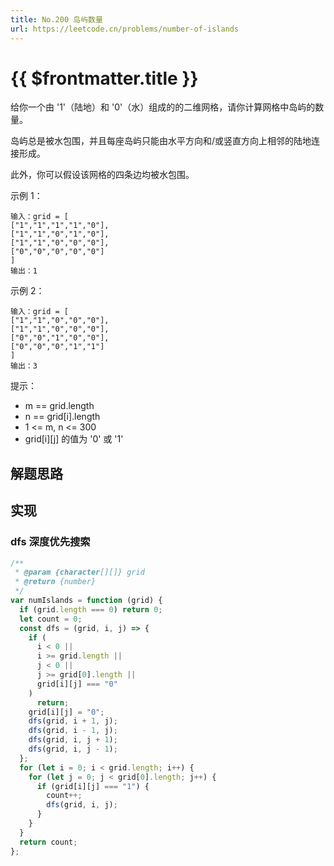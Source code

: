 ```yaml
---
title: No.200 岛屿数量
url: https://leetcode.cn/problems/number-of-islands
---
```


# <a class='!no-underline' :href="$frontmatter.url" target="_blank">{{ $frontmatter.title }}</a>

给你一个由 '1'（陆地）和 '0'（水）组成的的二维网格，请你计算网格中岛屿的数量。

岛屿总是被水包围，并且每座岛屿只能由水平方向和/或竖直方向上相邻的陆地连接形成。

此外，你可以假设该网格的四条边均被水包围。

示例 1：

```text
输入：grid = [
["1","1","1","1","0"],
["1","1","0","1","0"],
["1","1","0","0","0"],
["0","0","0","0","0"]
]
输出：1
```

示例 2：

```text
输入：grid = [
["1","1","0","0","0"],
["1","1","0","0","0"],
["0","0","1","0","0"],
["0","0","0","1","1"]
]
输出：3
```

提示：

- m == grid.length
- n == grid\[i\].length
- 1 <= m, n <= 300
- grid\[i\]\[j\] 的值为 '0' 或 '1'

## 解题思路

## 实现

### dfs 深度优先搜索

```js
/**
 * @param {character[][]} grid
 * @return {number}
 */
var numIslands = function (grid) {
  if (grid.length === 0) return 0;
  let count = 0;
  const dfs = (grid, i, j) => {
    if (
      i < 0 ||
      i >= grid.length ||
      j < 0 ||
      j >= grid[0].length ||
      grid[i][j] === "0"
    )
      return;
    grid[i][j] = "0";
    dfs(grid, i + 1, j);
    dfs(grid, i - 1, j);
    dfs(grid, i, j + 1);
    dfs(grid, i, j - 1);
  };
  for (let i = 0; i < grid.length; i++) {
    for (let j = 0; j < grid[0].length; j++) {
      if (grid[i][j] === "1") {
        count++;
        dfs(grid, i, j);
      }
    }
  }
  return count;
};
```
